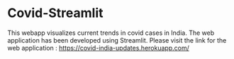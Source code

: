 # Covid-Streamlit

This webapp visualizes current trends in covid cases in India. The web application has been developed using Streamlit. Please visit the link for the web application : https://covid-india-updates.herokuapp.com/
